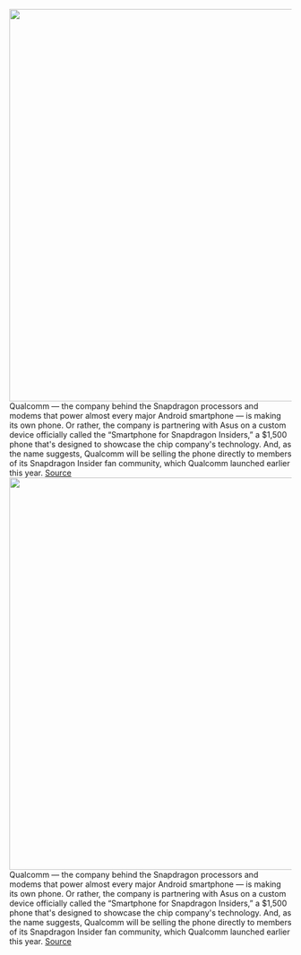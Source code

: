 <img src='https://cdn.vox-cdn.com/thumbor/siYIX0xgRuIFbgxITF90UtWLLY8=/0x0:1280x720/1200x0/filters:focal(0x0:1280x720):no_upscale()/cdn.vox-cdn.com/uploads/chorus_asset/file/22706881/e_BF3KMUZWs_HD.jpg' width='700px' /><br/>
Qualcomm — the company behind the Snapdragon processors and modems that power almost every major Android smartphone — is making its own phone. Or rather, the company is partnering with Asus on a custom device officially called the “Smartphone for Snapdragon Insiders,” a $1,500 phone that's designed to showcase the chip company's technology. And, as the name suggests, Qualcomm will be selling the phone directly to members of its Snapdragon Insider fan community, which Qualcomm launched earlier this year.
<a href='https://www.theverge.com/2021/7/8/22568641/qualcomm-asus-smartphone-snapdragon-insiders-technology'> Source <a/><img src='https://cdn.vox-cdn.com/thumbor/siYIX0xgRuIFbgxITF90UtWLLY8=/0x0:1280x720/1200x0/filters:focal(0x0:1280x720):no_upscale()/cdn.vox-cdn.com/uploads/chorus_asset/file/22706881/e_BF3KMUZWs_HD.jpg' width='700px' /><br/>
Qualcomm — the company behind the Snapdragon processors and modems that power almost every major Android smartphone — is making its own phone. Or rather, the company is partnering with Asus on a custom device officially called the “Smartphone for Snapdragon Insiders,” a $1,500 phone that's designed to showcase the chip company's technology. And, as the name suggests, Qualcomm will be selling the phone directly to members of its Snapdragon Insider fan community, which Qualcomm launched earlier this year.
<a href='https://www.theverge.com/2021/7/8/22568641/qualcomm-asus-smartphone-snapdragon-insiders-technology'> Source <a/>